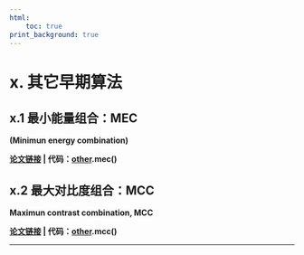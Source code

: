 ```yaml
---
html:
    toc: true
print_background: true
---
```


<script type="text/javascript" src="http://cdn.mathjax.org/mathjax/latest/MathJax.js?config=TeX-AMS-MML_HTMLorMML"></script>
<script type="text/x-mathjax-config"> MathJax.Hub.Config({ tex2jax: {inlineMath: [['$', '$']]}, messageStyle: "none" });</script>

# x. 其它早期算法
## x.1 最小能量组合：MEC
**(Minimun energy combination)**

**[论文链接][MEC] | 代码：[other][other(code)].mec()**


## x.2 最大对比度组合：MCC
**Maximun contrast combination, MCC**

**[论文链接][MCC] | 代码：[other][other(code)].mcc()**


[other(code)]: temp
[MEC]: http://ieeexplore.ieee.org/document/4132932/
[MCC]: http://ieeexplore.ieee.org/document/4132932/

***







